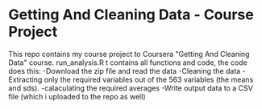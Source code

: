 # Getting And Cleaning Data - Course Project

This repo contains my course project to Coursera "Getting And Cleaning Data" course.
run_analysis.R t contains all functions and code,
the code does this:
-Download the zip file and read the data
-Cleaning the data
-Extracting only the required variables out of the 563 variables (the means and sds).
-calaculating the required averages
-Write output data to a CSV file (which i uploaded to the repo as well)
